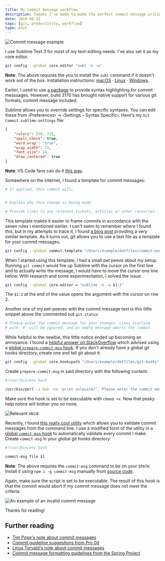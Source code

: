 ```yaml
---
title: My commit message workflow
description: Tweaks I've made to make the perfect commit message writing workflow for myself.
date: 2018-06-22
tags: [git, productivity, workflow]
type: post
---
```


![Commit message example](/img/commit-message-example.jpg)

I use Sublime Text 3 for most of my text-editing needs. I've also set it as my core editor.

```sh
git config --global core.editor "subl -n -w"
```

**Note**: The above requires the you to install the `subl` command if it doesn't work out of the box. Installation instructions: [macOS](//stackoverflow.com/questions/16199581/open-sublime-text-from-terminal-in-macos) · [Linux](//askubuntu.com/a/274197) · [Windows](//stackoverflow.com/a/25577833/3363528).

Earlier, I used to use [a package](//packagecontrol.io/packages/Git%20Commit%20Message%20Syntax) to provide syntax highlighting for commit messsages. However, build 3170 has brought native support for various git formats, commit message included.

Sublime allows you to override settings for specific syntaxes. You can edit these from ‹Preferences› → ‹Settings – Syntax Specific›. Here's my `Git Commit.sublime-settings` file:

```json
{
    "rulers": [50, 72],
    "spell_check": true,
    "word_wrap": "true",
    "wrap_width": 72,
    "font_size": 14,
    "draw_centered": true
}
```

**Note**: VS Code fans can do it [this way](//github.com/Microsoft/vscode-docs/blob/master/docs/getstarted/tips-and-tricks.md#language-specific-settings).

Somewhere on the internet, I found a template for commit messages:

```sh
# If applied, this commit will…


# Explain why this change is being made

# Provide links to any relevant tickets, articles or other resources
```

This template makes it easier to frame commits in accordance with the seven rules I mentioned earlier. I can't seem to remember *where* I found this, but in my attempts to trace it, I found [a blog post](//codeinthehole.com/tips/a-useful-template-for-commit-messages) providing a very similar template. As it turns out, git allows you to use a text file as a template for your commit messages.

```sh
git config --global commit.template "/Users/example/dotfiles/commit-msg-template"
```

When I started using this template, I had a small pet peeve about my setup. Running `git commit` would fire up Sublime with the cursor on the first line and to actually *write* the message, I would have to move the cursor one line below. With research and some experimentation, I solved the issue:

```sh
git config --global core.editor = "sublime -n -w $1:2"
```

The `$1:2` at the end of the value opens the argument with the cursor on row 2.

Another one of my pet-peeves with the commit message text is this little snippet above the commented out `git status`:

```sh
# Please enter the commit message for your changes. Lines starting
# with '#' will be ignored, and an empty message aborts the commit.
```

While helpful to the newbie, this little notice ended up becoming an annoyance. I found a [helpful answer on StackOverflow](//stackoverflow.com/a/3967136) which advised using a [global `prepare-commit-msg` hook](//git-scm.com/docs/githooks#_prepare_commit_msg). If you don't already have a global git hooks directory, create one and tell git about it:

```sh
git config --global core.hookspath "/Users/example/dotfiles/git-hooks"
```

Create `prepare-commit-msg` in said directory with the following content:

```sh
#!/usr/bin/env bash

/usr/bin/perl -i.bak -ne 'print unless(m/^. Please enter the commit message/..m/^#$/)' "$1"
```

Make sure the hook is set to be executable with `chmod +x`. Now that pesky help notice will bother you no more.

![Relevant xkcd](/img/uninformative-messages.png)

Recently, I found [this really cool utility](//github.com/clns/node-commit-msg) which allows you to validate commit messages from the command line. I use a modified form of the utility in a [global `commit-msg` hook](//git-scm.com/docs/githooks#_commit_msg) to automatically validate every commit I make. Create `commit-msg` in your global git hooks directory:

```sh
#!/usr/bin/env bash

commit-msg file $1
```

**Note**: The above requires the `commit-msg` command to be on your `$PATH`. Install it using `npm i -g commit-msg` manually from [source code](//github.com/clns/node-commit-msg).

Again, make sure the script is set to be executable. The result of this hook is that the commit would abort if my commit message does not meet the criteria.

![An example of an invalid commit message](/img/failed-commit.jpg)

Thanks for reading!

## Further reading

- [Tim Pope's note about commit messages](http://tbaggery.com/2008/04/19/a-note-about-git-commit-messages.html)
- [Commit guideline suggestions from Pro Git](https://www.git-scm.com/book/en/v2/Distributed-Git-Contributing-to-a-Project#_commit_guidelines)
- [Linus Torvald's note about commit messages](https://github.com/torvalds/subsurface-for-dirk/blob/master/README#L92-L120)
- [Commit message formatting guidelines from the Spring Project](https://github.com/spring-projects/spring-framework/blob/30bce7/CONTRIBUTING.md#format-commit-messages)
